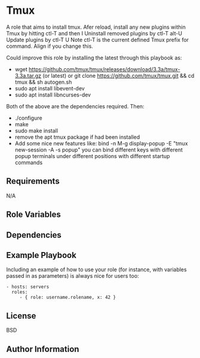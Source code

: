 Tmux
=========

A role that aims to install tmux.
Afer reload, install any new plugins within Tmux by hitting ctl-T and then I
Uninstall removed plugins by ctl-T alt-U
Update plugins by ctl-T U
Note ctl-T is the current defined Tmux prefix for command. Align if you change this. 

Could improve this role by installing the latest through this playbook as:
- wget https://github.com/tmux/tmux/releases/download/3.3a/tmux-3.3a.tar.gz (or latest) or git clone https://github.com/tmux/tmux.git && cd tmux && sh autogen.sh
- sudo apt install libevent-dev
- sudo apt install libncurses-dev

Both of the above are the dependencies required.
Then: 
- ./configure
- make
- sudo make install
- remove the apt tmux package if had been installed
- Add some nice new features like:
    bind -n M-g display-popup -E "tmux new-session -A -s popup"
    you can bind different keys with different popup terminals under different positions with different startup commands

Requirements
------------

N/A

Role Variables
--------------



Dependencies
------------


Example Playbook
----------------

Including an example of how to use your role (for instance, with variables passed in as parameters) is always nice for users too:

    - hosts: servers
      roles:
         - { role: username.rolename, x: 42 }

License
-------

BSD

Author Information
------------------

